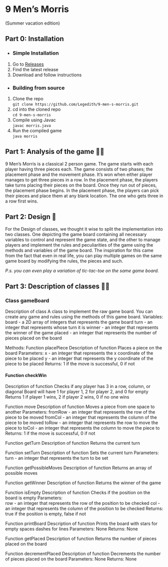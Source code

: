 # 9 Men’s Morris 
(Summer vacation edition)

## Part 0: Installation
* ### Simple Installation 
1.  Go to [Releases](https://github.com/Legedith/9-men-s-morris/releases)
2.  Find the latest release
3.  Download and follow instructions

* ### Building from source
1.  Clone the repo  
              `git clone https://github.com/Legedith/9-men-s-morris.git`
2.  cd into the cloned repo  
              `cd 9-men-s-morris`
3.  Compile using Javac  
              `javac morris.java`
4.  Run the compiled game  
              `java morris`

## Part 1: Analysis of the game 🕵️‍♀️
9 Men’s Morris is a classical 2 person game. 
The game starts with each player having three pieces each. 
The game consists of two phases; the placement phase and the movement phase. It’s won when either player manages to get three pieces in a row.
In the placement phase, the players take turns placing their pieces on the board. Once they run out of pieces, the placement phase begins. 
In the placement phase, the players can pick their pieces and place them at any blank location. 
The one who gets three in a row first wins. 


## Part 2: Design 🎨
For the Design of classes, we thought it wise to split the implementation into two classes. One depicting the game board containing all necessary variables to control and represent the game state, and the other to manage players and implement the rules and peculiarities of the game using the methods and variables of the game board. 
The inspiration for this came from the fact that even in real life, you can play multiple games on the same game board by modifying the rules, the pieces and such. 

_P.s. you can even play a variation of tic-tac-toe on the same game board._


## Part 3: Description of classes 🔧🔨
### Class gameBoard
Description of class
A class to implement the raw game board. You can create any game and rules using the methods of this game board. 
Variables: 
board - a 2D array of integers that represents the game board
turn - an integer that represents whose turn it is
winner - an integer that represents the winner of the game
placed - an integer that represents the number of pieces placed on the board

Methods:
Function placePiece
Description of function
Places a piece on the board
Parameters:
x - an integer that represents the x coordinate of the piece to be placed
y - an integer that represents the y coordinate of the piece to be placed
Returns:
1 if the move is successful, 0 if not

#### Function checkWin
Description of function
Checks if any player has 3 in a row, column, or diagonal
Board will have 1 for player 1, 2 for player 2, and 0 for empty
Returns 1 if player 1 wins, 2 if player 2 wins, 0 if no one wins

Function move
Description of function
Moves a piece from one space to another
Parameters:
fromRow - an integer that represents the row of the piece to be moved
fromCol - an integer that represents the column of the piece to be moved
toRow - an integer that represents the row to move the piece to
toCol - an integer that represents the column to move the piece to
Returns:
1 if the move is successful, 0 if not

Function getTurn
Description of function
Returns the current turn

Function setTurn
Description of function
Sets the current turn
Parameters:
turn - an integer that represents the turn to be set

Function getPossibleMoves
Description of function
Returns an array of possible moves

Function getWinner
Description of function
Returns the winner of the game

Function isEmpty
Description of function
Checks if the position on the board is empty
Parameters:  
row - an integer that represents the row of the position to be checked
col - an integer that represents the column of the position to be checked
Returns:
true if the position is empty, false if not

Function printBoard
Description of function
Prints the board with stars for empty spaces dashes for lines
Parameters:
None
Returns:
None

Function getPlaced
Description of function
Returns the number of pieces placed on the board

Function decrementPlaced
Description of function
Decrements the number of pieces placed on the board
Parameters:
None
Returns:
None

